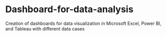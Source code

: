 # Dashboard-for-data-analysis
Creation of dashboards for data visualization in Microsoft Excel, Power BI, and Tableau with different data cases
